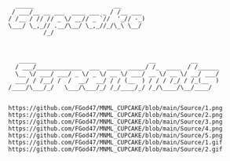       _____                       __          
     / ___/__ __ ___  ____ ___ _ / /__ ___    
    / /__ / // // _ \/ __// _ `//  '_// -_) 
    \___/ \_,_// .__/\__/ \_,_//_/\_\ \__/    
              /_/                             

      
  
       _____                                __          __          
      / ___/_____________  ___  ____  _____/ /_  ____  / /______    
      \__ \/ ___/ ___/ _ \/ _ \/ __ \/ ___/ __ \/ __ \/ __/ ___/    
      ___/ / /__/ /  /  __/  __/ / / (__  ) / / / /_/ / /_(__  )     
    /____/\___/_/   \___/\___/_/ /_/____/_/ /_/\____/\__/____/    


    https://github.com/FGod47/MNML_CUPCAKE/blob/main/Source/1.png  
    https://github.com/FGod47/MNML_CUPCAKE/blob/main/Source/2.png
    https://github.com/FGod47/MNML_CUPCAKE/blob/main/Source/3.png
    https://github.com/FGod47/MNML_CUPCAKE/blob/main/Source/4.png
    https://github.com/FGod47/MNML_CUPCAKE/blob/main/Source/5.png
    https://github.com/FGod47/MNML_CUPCAKE/blob/main/Source/1.gif
    https://github.com/FGod47/MNML_CUPCAKE/blob/main/Source/2.gif

    

